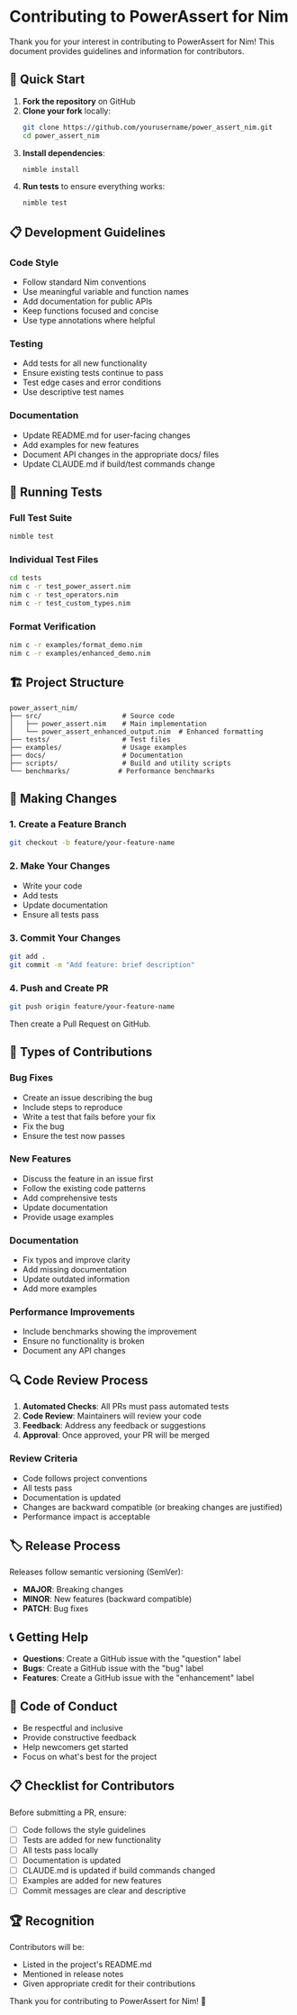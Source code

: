 # Contributing to PowerAssert for Nim

Thank you for your interest in contributing to PowerAssert for Nim! This document provides guidelines and information for contributors.

## 🚀 Quick Start

1. **Fork the repository** on GitHub
2. **Clone your fork** locally:
   ```bash
   git clone https://github.com/yourusername/power_assert_nim.git
   cd power_assert_nim
   ```
3. **Install dependencies**:
   ```bash
   nimble install
   ```
4. **Run tests** to ensure everything works:
   ```bash
   nimble test
   ```

## 📋 Development Guidelines

### Code Style

- Follow standard Nim conventions
- Use meaningful variable and function names
- Add documentation for public APIs
- Keep functions focused and concise
- Use type annotations where helpful

### Testing

- Add tests for all new functionality
- Ensure existing tests continue to pass
- Test edge cases and error conditions
- Use descriptive test names

### Documentation

- Update README.md for user-facing changes
- Add examples for new features
- Document API changes in the appropriate docs/ files
- Update CLAUDE.md if build/test commands change

## 🧪 Running Tests

### Full Test Suite
```bash
nimble test
```

### Individual Test Files
```bash
cd tests
nim c -r test_power_assert.nim
nim c -r test_operators.nim
nim c -r test_custom_types.nim
```

### Format Verification
```bash
nim c -r examples/format_demo.nim
nim c -r examples/enhanced_demo.nim
```

## 🏗️ Project Structure

```
power_assert_nim/
├── src/                    # Source code
│   ├── power_assert.nim    # Main implementation
│   └── power_assert_enhanced_output.nim  # Enhanced formatting
├── tests/                  # Test files
├── examples/               # Usage examples
├── docs/                   # Documentation
├── scripts/                # Build and utility scripts
└── benchmarks/            # Performance benchmarks
```

## 📝 Making Changes

### 1. Create a Feature Branch
```bash
git checkout -b feature/your-feature-name
```

### 2. Make Your Changes
- Write your code
- Add tests
- Update documentation
- Ensure all tests pass

### 3. Commit Your Changes
```bash
git add .
git commit -m "Add feature: brief description"
```

### 4. Push and Create PR
```bash
git push origin feature/your-feature-name
```
Then create a Pull Request on GitHub.

## 🎯 Types of Contributions

### Bug Fixes
- Create an issue describing the bug
- Include steps to reproduce
- Write a test that fails before your fix
- Fix the bug
- Ensure the test now passes

### New Features
- Discuss the feature in an issue first
- Follow the existing code patterns
- Add comprehensive tests
- Update documentation
- Provide usage examples

### Documentation
- Fix typos and improve clarity
- Add missing documentation
- Update outdated information
- Add more examples

### Performance Improvements
- Include benchmarks showing the improvement
- Ensure no functionality is broken
- Document any API changes

## 🔍 Code Review Process

1. **Automated Checks**: All PRs must pass automated tests
2. **Code Review**: Maintainers will review your code
3. **Feedback**: Address any feedback or suggestions
4. **Approval**: Once approved, your PR will be merged

### Review Criteria
- Code follows project conventions
- All tests pass
- Documentation is updated
- Changes are backward compatible (or breaking changes are justified)
- Performance impact is acceptable

## 🏷️ Release Process

Releases follow semantic versioning (SemVer):
- **MAJOR**: Breaking changes
- **MINOR**: New features (backward compatible)
- **PATCH**: Bug fixes

## 📞 Getting Help

- **Questions**: Create a GitHub issue with the "question" label
- **Bugs**: Create a GitHub issue with the "bug" label
- **Features**: Create a GitHub issue with the "enhancement" label

## 🤝 Code of Conduct

- Be respectful and inclusive
- Provide constructive feedback
- Help newcomers get started
- Focus on what's best for the project

## 📋 Checklist for Contributors

Before submitting a PR, ensure:

- [ ] Code follows the style guidelines
- [ ] Tests are added for new functionality
- [ ] All tests pass locally
- [ ] Documentation is updated
- [ ] CLAUDE.md is updated if build commands changed
- [ ] Examples are added for new features
- [ ] Commit messages are clear and descriptive

## 🏆 Recognition

Contributors will be:
- Listed in the project's README.md
- Mentioned in release notes
- Given appropriate credit for their contributions

Thank you for contributing to PowerAssert for Nim! 🎉